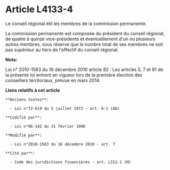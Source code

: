 # Article L4133-4

Le conseil régional élit les membres de la commission permanente.

La commission permanente est composée du président du conseil régional, de quatre à quinze vice-présidents et éventuellement
d'un ou plusieurs autres membres, sous réserve que le nombre total de ses membres ne soit pas supérieur au tiers de
l'effectif du conseil régional.

**Nota:**

Loi n° 2010-1563 du 16 décembre 2010 article 82 : Les articles 5, 7 et 81 de la présente loi entrent en vigueur lors de la
première élection des conseillers territoriaux, prévue en mars 2014.

**Liens relatifs à cet article**

	**Anciens textes**:

	  - Loi n°72-619 du 5 juillet 1972 - art. 6-1 (Ab)

	**Codifié par**:

	  - Loi n°96-142 du 21 février 1996

	**Modifié par**:

	  - Loi n°2010-1563 du 16 décembre 2010 - art. 7

	**Cité par**:

	  - Code des juridictions financières - art. L312-1 (M)
